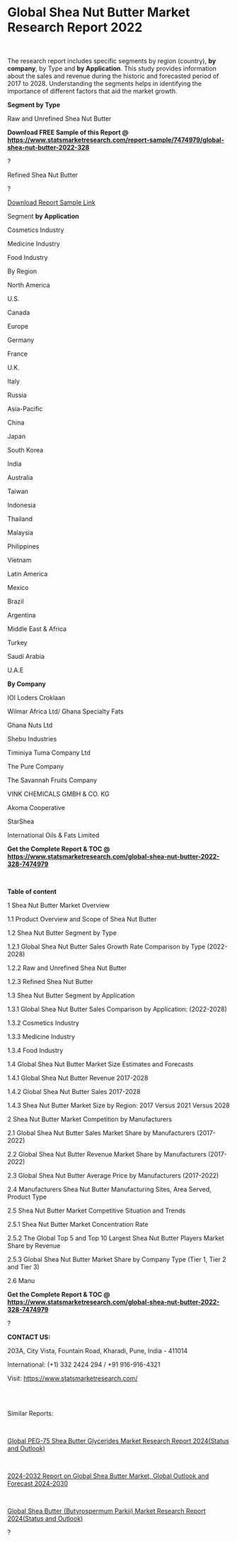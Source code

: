 <h1>Global Shea Nut Butter Market Research Report 2022</h1><br/><p>The research report includes specific segments by region (country), <strong>by company</strong>, by Type and <strong>by Application</strong>. This study provides information about the sales and revenue during the historic and forecasted period of 2017 to 2028. Understanding the segments helps in identifying the importance of different factors that aid the market growth.</p>
 
 
 
 <p><strong>Segment by Type</strong></p>
 
 
 
 <p>Raw and Unrefined Shea Nut Butter</p>
 
 
 
 <div><b>Download FREE Sample of this Report @ <a href="https://www.statsmarketresearch.com/download-free-sample/7474979/global-shea-nut-butter-2022-328">https://www.statsmarketresearch.com/report-sample/7474979/global-shea-nut-butter-2022-328</a></b></div>
 
 
 
 <p>? </p>
 
 
 
 <p>Refined Shea Nut Butter</p>
 
 
 
 <p>? </p>
 
 
 
 <p><a href="https://www.statsmarketresearch.com/download-free-sample/7474979/global-shea-nut-butter-2022-328">Download Report Sample Link</a></p>
 
 
 
 <p>Segment <strong>by Application</strong></p>
 
 
 
 <p>Cosmetics Industry</p>
 
 
 
 <p>Medicine Industry</p>
 
 
 
 <p>Food Industry</p>
 
 
 
 <p>By Region</p>
 
 
 
 <p>North America</p>
 
 
 
 <p>U.S.</p>
 
 
 
 <p>Canada</p>
 
 
 
 <p>Europe</p>
 
 
 
 <p>Germany</p>
 
 
 
 <p>France</p>
 
 
 
 <p>U.K.</p>
 
 
 
 <p>Italy</p>
 
 
 
 <p>Russia</p>
 
 
 
 <p>Asia-Pacific</p>
 
 
 
 <p>China</p>
 
 
 
 <p>Japan</p>
 
 
 
 <p>South Korea</p>
 
 
 
 <p>India</p>
 
 
 
 <p>Australia</p>
 
 
 
 <p>Taiwan</p>
 
 
 
 <p>Indonesia</p>
 
 
 
 <p>Thailand</p>
 
 
 
 <p>Malaysia</p>
 
 
 
 <p>Philippines</p>
 
 
 
 <p>Vietnam</p>
 
 
 
 <p>Latin America</p>
 
 
 
 <p>Mexico</p>
 
 
 
 <p>Brazil</p>
 
 
 
 <p>Argentina</p>
 
 
 
 <p>Middle East & Africa</p>
 
 
 
 <p>Turkey</p>
 
 
 
 <p>Saudi Arabia</p>
 
 
 
 <p>U.A.E</p>
 
 
 
 <p><strong>By Company</strong></p>
 
 
 
 <p>IOI Loders Croklaan</p>
 
 
 
 <p>Wilmar Africa Ltd/ Ghana Specialty Fats</p>
 
 
 
 <p>Ghana Nuts Ltd</p>
 
 
 
 <p>Shebu Industries</p>
 
 
 
 <p>Timiniya Tuma Company Ltd</p>
 
 
 
 <p>The Pure Company</p>
 
 
 
 <p>The Savannah Fruits Company</p>
 
 
 
 <p>VINK CHEMICALS GMBH & CO. KG</p>
 
 
 
 <p>Akoma Cooperative</p>
 
 
 
 <p>StarShea</p>
 
 
 
 <p>International Oils & Fats Limited</p>
 
 
 
 <div><b>Get the Complete Report & TOC @ <a href="https://www.statsmarketresearch.com/global-shea-nut-butter-2022-328-7474979">https://www.statsmarketresearch.com/global-shea-nut-butter-2022-328-7474979</a></b></div>
 
 
 
 <p><br />
 
 <b>Table of content</b></p>
 
 
 
 <p>1 Shea Nut Butter Market Overview<br />
 
 1.1 Product Overview and Scope of Shea Nut Butter<br />
 
 1.2 Shea Nut Butter Segment by Type<br />
 
 1.2.1 Global Shea Nut Butter Sales Growth Rate Comparison by Type (2022-2028)<br />
 
 1.2.2 Raw and Unrefined Shea Nut Butter<br />
 
 1.2.3 Refined Shea Nut Butter<br />
 
 1.3 Shea Nut Butter Segment by Application<br />
 
 1.3.1 Global Shea Nut Butter Sales Comparison by Application: (2022-2028)<br />
 
 1.3.2 Cosmetics Industry<br />
 
 1.3.3 Medicine Industry<br />
 
 1.3.4 Food Industry<br />
 
 1.4 Global Shea Nut Butter Market Size Estimates and Forecasts<br />
 
 1.4.1 Global Shea Nut Butter Revenue 2017-2028<br />
 
 1.4.2 Global Shea Nut Butter Sales 2017-2028<br />
 
 1.4.3 Shea Nut Butter Market Size by Region: 2017 Versus 2021 Versus 2028<br />
 
 2 Shea Nut Butter Market Competition by Manufacturers<br />
 
 2.1 Global Shea Nut Butter Sales Market Share by Manufacturers (2017-2022)<br />
 
 2.2 Global Shea Nut Butter Revenue Market Share by Manufacturers (2017-2022)<br />
 
 2.3 Global Shea Nut Butter Average Price by Manufacturers (2017-2022)<br />
 
 2.4 Manufacturers Shea Nut Butter Manufacturing Sites, Area Served, Product Type<br />
 
 2.5 Shea Nut Butter Market Competitive Situation and Trends<br />
 
 2.5.1 Shea Nut Butter Market Concentration Rate<br />
 
 2.5.2 The Global Top 5 and Top 10 Largest Shea Nut Butter Players Market Share by Revenue<br />
 
 2.5.3 Global Shea Nut Butter Market Share by Company Type (Tier 1, Tier 2 and Tier 3)<br />
 
 2.6 Manu</p>
 
 
 
 <div><b>Get the Complete Report & TOC @ <a href="https://www.statsmarketresearch.com/global-shea-nut-butter-2022-328-7474979">https://www.statsmarketresearch.com/global-shea-nut-butter-2022-328-7474979</a></b></div>
 
 
 
 <p>? </p>
 
 
 
 <p><b>CONTACT US:</b><br />
 
 203A, City Vista, Fountain Road, Kharadi, Pune, India - 411014<br />
 
 International: (+1) 332 2424 294 / +91 916-916-4321<br />
 
 Visit: <a href="https://www.statsmarketresearch.com/">https://www.statsmarketresearch.com/</a><br />
 
 <br />
 
 <br />
 
 Similar Reports:<br />
 
 <br />
 
 <a href="https://www.statsmarketresearch.com/global-peg-shea-butter-glycerides-2024-525-7979702">Global PEG-75 Shea Butter Glycerides Market Research Report 2024(Status and Outlook)</a><br />
 
 <br />
 
 <a href="https://www.statsmarketresearch.com/global-on-shea-butter-forecast-2024-2032-2024-2030-453-7940526">2024-2032 Report on Global Shea Butter Market, Global Outlook and Forecast 2024-2030</a><br />
 
 <br />
 
 <a href="https://www.statsmarketresearch.com/global-shea-butter-2024-833-7937859">Global Shea Butter (Butyrospermum Parkii) Market Research Report 2024(Status and Outlook)</a><br />
 
 ? </p>